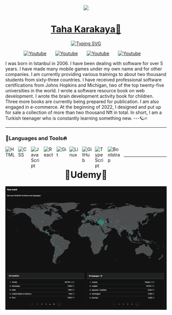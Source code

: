 <p align="center">
  <a href="https://github.com/TahaKarakaya">
      <img src="https://i.pinimg.com/originals/2f/10/ce/2f10ce69b96c0611989308b0abc68e70.gif" >
    <h1 align = "center">Taha Karakaya🥶</h1>
</p>
  
<p align="center">  
<a href="https://git.io/typing-svg"><img src="https://readme-typing-svg.demolab.com?font=Fira+Code&pause=1000&color=F71A1A&center=true&vCenter=true&width=435&lines=Front+End+Developer%F0%9F%94%A5;App+Developer%F0%9F%8D%82;Online+Educator%F0%9F%A4%A4;Author+%26+Entrepreneur%F0%9F%92%80" alt="Typing SVG" /></a> 
</p>

<p align="center">
  <a href="https://www.udemy.com/user/taha-karakaya-4/"><img width="32px" alt="Youtube" title="Youtube" src="https://cdn.icon-icons.com/icons2/2699/PNG/512/udemy_logo_icon_168372.png"/></a>
  &#8287;&#8287;&#8287;&#8287;&#8287;
  <a href="https://www.linkedin.com/in/taha-karakaya-842538237/"><img width="32px" alt="Youtube" title="Youtube" src="https://i.imgur.com/OQUXwNp.jpeg"/></a>
  &#8287;&#8287;&#8287;&#8287;&#8287;
  <a href="https://www.youtube.com/@tahakarakaya1152"><img width="32px" alt="Youtube" title="Youtube" src="https://i.imgur.com/qiXu7b2.png"/></a>
  &#8287;&#8287;&#8287;&#8287;&#8287;
  <a href="https://www.instagram.com/tahakarakaya_/"><img width="32px" alt="Youtube" title="Youtube" src="https://i.imgur.com/M6yBwxS.png"/></a>
  &#8287;&#8287;&#8287;&#8287;&#8287;
</p>

I was born in Istanbul in 2006. I have been dealing with software for over 5 years. I have made many mobile games under my own name and for other companies. I am currently providing various trainings to about two thousand students from sixty-three countries. I have received professional software certifications from Johns Hopkins and Michigan, two of the top twenty-five universities in the world. I wrote a software resource book on web development. I wrote the brain development activity book for children. Three more books are currently being prepared for publication. I am also engaged in e-commerce. At the beginning of 2022, I designed and put up for sale a collection of more than two thousand Nft in total. In short, I am a Turkish teenager who is constantly learning something new.
---🪐🔥

---
### 🤤Languages and Tools🔥

<img align="left" alt="HTML" width="30px" style="padding-right:10px;" src="https://cdn.jsdelivr.net/gh/devicons/devicon/icons/html5/html5-plain.svg" />
<img align="left" alt="CSS" width="30px" style="padding-right:10px;" src="https://cdn.jsdelivr.net/gh/devicons/devicon/icons/css3/css3-plain.svg" />
<img align="left" alt="JavaScript" width="30px" style="padding-right:10px;" src="https://cdn.jsdelivr.net/gh/devicons/devicon/icons/javascript/javascript-plain.svg" />
<img align="left" alt="React" width="30px" style="padding-right:10px;" src="https://cdn.jsdelivr.net/gh/devicons/devicon/icons/react/react-original.svg" />
<img align="left" alt="Git" width="30px" style="padding-right:10px;" src="https://cdn.jsdelivr.net/gh/devicons/devicon/icons/git/git-original.svg" />
<img align="left" alt="Linux" width="30px" style="padding-right:10px;" src="https://cdn.jsdelivr.net/gh/devicons/devicon/icons/linux/linux-original.svg" />
<img align="left" alt="GitHub" width="30px" style="padding-right:10px;" src="https://cdn.jsdelivr.net/gh/devicons/devicon/icons/github/github-original.svg" />
<img align="left" alt="TypeScript" width="30px" style="padding-right:10px;" src="https://cdn.jsdelivr.net/gh/devicons/devicon/icons/typescript/typescript-plain.svg" />
<img align="left" alt="Bootstrap" width="40px" style="padding-right:10px;" src="https://upload.wikimedia.org/wikipedia/commons/b/b2/Bootstrap_logo.svg" />
<br>

---

<p align="center">
  <h1 align="center">👻Udemy👻</h1>
  <img src="Opera Anlık Görüntü_2023-02-04_184714_www.udemy.com.png" >
</p>

#

<!-- BEGIN YOUTUBE-CARDS -->
<!-- END YOUTUBE-CARDS -->

